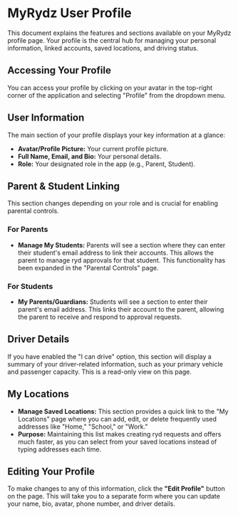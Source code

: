 # MyRydz User Profile

This document explains the features and sections available on your MyRydz profile page. Your profile is the central hub for managing your personal information, linked accounts, saved locations, and driving status.

## Accessing Your Profile

You can access your profile by clicking on your avatar in the top-right corner of the application and selecting "Profile" from the dropdown menu.

## User Information

The main section of your profile displays your key information at a glance:

*   **Avatar/Profile Picture:** Your current profile picture.
*   **Full Name, Email, and Bio:** Your personal details.
*   **Role:** Your designated role in the app (e.g., Parent, Student).

## Parent & Student Linking

This section changes depending on your role and is crucial for enabling parental controls.

### For Parents

*   **Manage My Students:** Parents will see a section where they can enter their student's email address to link their accounts. This allows the parent to manage ryd approvals for that student. This functionality has been expanded in the "Parental Controls" page.

### For Students

*   **My Parents/Guardians:** Students will see a section to enter their parent's email address. This links their account to the parent, allowing the parent to receive and respond to approval requests.

## Driver Details

If you have enabled the "I can drive" option, this section will display a summary of your driver-related information, such as your primary vehicle and passenger capacity. This is a read-only view on this page.

## My Locations

*   **Manage Saved Locations:** This section provides a quick link to the "My Locations" page where you can add, edit, or delete frequently used addresses like "Home," "School," or "Work."
*   **Purpose:** Maintaining this list makes creating ryd requests and offers much faster, as you can select from your saved locations instead of typing addresses each time.

## Editing Your Profile

To make changes to any of this information, click the **"Edit Profile"** button on the page. This will take you to a separate form where you can update your name, bio, avatar, phone number, and driver details.
